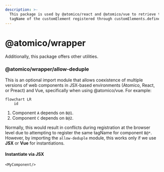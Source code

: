 ```yaml
---
description: >-
  This package is used by @atomico/react and @atomico/vue to retrieve the
  tagName of the customElement registered through customElements.define
---
```


# @atomico/wrapper

Additionally, this package offers other utilities.

### @atomico/wrapper/allow-deduple&#x20;

This is an optional import module that allows coexistence of multiple versions of web components in JSX-based environments (Atomico, React, or Preact) and Vue, specifically when using @atomico/vue. For example:&#x20;

```mermaid
flowchart LR
    id
```

1. Component `A` depends on `B@1`.&#x20;
2. Component `C` depends on `B@2`.&#x20;

Normally, this would result in conflicts during registration at the browser level due to attempting to register the same tagName for component `B@*`. However, by importing the `allow-deduple` module, this works only if we use **JSX** or **Vue** for instantiations.

#### Instantiate via JSX

```tsx
<MyComponent/>
```

